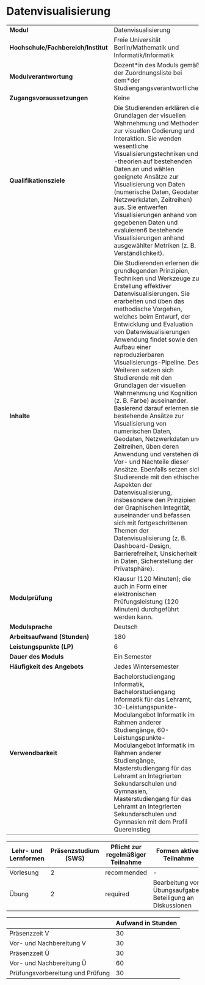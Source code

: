 # Datenvisualisierung

| | |
|-|-|
|**Modul**                           | Datenvisualisierung |
|**Hochschule/Fachbereich/Institut** | Freie Universität Berlin/Mathematik und Informatik/Informatik |
|**Modulverantwortung**              | Dozent\*in des Moduls gemäß der Zuordnungsliste bei dem\*der Studiengangsverantwortlichen |
|**Zugangsvoraussetzungen**          | Keine |
|**Qualifikationsziele**             | Die Studierenden erklären die Grundlagen der visuellen Wahrnehmung und Methoden zur visuellen Codierung und Interaktion. Sie wenden wesentliche Visualisierungstechniken und -theorien auf bestehenden Daten an und wählen geeignete Ansätze zur Visualisierung von Daten (numerische Daten, Geodaten, Netzwerkdaten, Zeitreihen) aus. Sie entwerfen Visualisierungen anhand von gegebenen Daten und evaluieren6 bestehende Visualisierungen anhand ausgewählter Metriken (z. B. Verständlichkeit). |
|**Inhalte**                         | Die Studierenden erlernen die grundlegenden Prinzipien, Techniken und Werkzeuge zur Erstellung effektiver Datenvisualisierungen. Sie erarbeiten und üben das methodische Vorgehen, welches beim Entwurf, der Entwicklung und Evaluation von Datenvisualisierungen Anwendung findet sowie den Aufbau einer reproduzierbaren Visualisierungs-Pipeline. Des Weiteren setzen sich Studierende mit den Grundlagen der visuellen Wahrnehmung und Kognition (z. B. Farbe) auseinander. Basierend darauf erlernen sie bestehende Ansätze zur Visualisierung von numerischen Daten, Geodaten, Netzwerkdaten und Zeitreihen, üben deren Anwendung und verstehen die Vor- und Nachteile dieser Ansätze. Ebenfalls setzen sich Studierende mit den ethischen Aspekten der Datenvisualisierung, insbesondere den Prinzipien der Graphischen Integrität, auseinander und befassen sich mit fortgeschrittenen Themen der Datenvisualisierung (z. B. Dashboard-Design, Barrierefreiheit, Unsicherheit in Daten, Sicherstellung der Privatsphäre). |
|**Modulprüfung**                    | Klausur (120 Minuten); die auch in Form einer elektronischen Prüfungsleistung (120 Minuten) durchgeführt werden kann. |
|**Modulsprache**                    | Deutsch |
|**Arbeitsaufwand (Stunden)**        | 180|
|**Leistungspunkte (LP)**            | 6 |
|**Dauer des Moduls**                | Ein Semester |
|**Häufigkeit des Angebots**         | Jedes Wintersemester |
|**Verwendbarkeit**                  | Bachelorstudiengang Informatik, Bachelorstudiengang Informatik für das Lehramt, 30-Leistungspunkte-Modulangebot Informatik im Rahmen anderer Studiengänge, 60-Leistungspunkte-Modulangebot Informatik im Rahmen anderer Studiengänge, Masterstudiengang für das Lehramt an Integrierten Sekundarschulen und Gymnasien, Masterstudiengang für das Lehramt an Integrierten Sekundarschulen und Gymnasien mit dem Profil Quereinstieg |

| Lehr- und Lernformen | Präsenzstudium <br> (SWS) | Pflicht zur regelmäßiger Teilnahme | Formen aktiver Teilnahme |
| ---------------------|---------------------------|------------------------------------|------------------------- |
| Vorlesung | 2 | recommended | - |
| Übung | 2 | required | Bearbeitung von Übungsaufgaben; Beteiligung an Diskussionen |

|   | Aufwand in Stunden |
| - |--------------------|
| Präsenzzeit V | 30 |
| Vor- und Nachbereitung V | 30 |
| Präsenzzeit Ü | 30 |
| Vor- und Nachbereitung Ü | 60 |
| Prüfungsvorbereitung und Prüfung | 30 |
